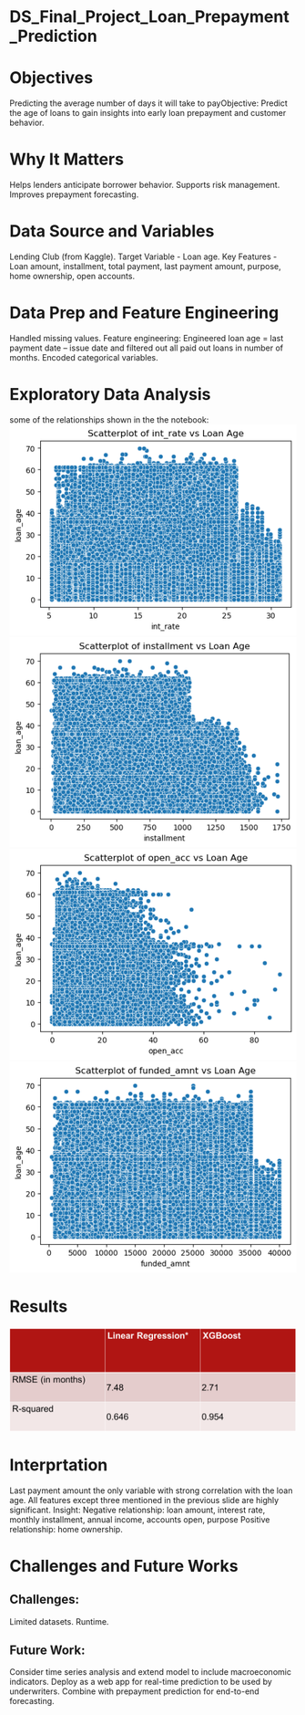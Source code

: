 # DS_Final_Project_Loan_Prepayment_Prediction
# Objectives
Predicting the average number of days it will take to payObjective: Predict the age of loans to gain insights into early loan prepayment and customer behavior.

# Why It Matters
Helps lenders anticipate borrower behavior.
Supports risk management.
Improves prepayment forecasting.

# Data Source and Variables
Lending Club (from Kaggle).
Target Variable - Loan age.
Key Features - Loan amount, installment, total payment, last payment amount, purpose, home ownership, open accounts. 

# Data Prep and Feature Engineering
Handled missing values.
Feature engineering: 
Engineered loan age = last payment date – issue date  and filtered out all paid out loans in number of months.
Encoded categorical variables.

# Exploratory Data Analysis
some of the relationships shown in the the notebook:
![int_rate vs loan_age](images/output4.png) 
![installement vs loan_age](images/output.png) 
![open_acc vs loan_age](images/output2.png) 
![Funded_amount vs Loan_age](images/output3.png)

# Results
![Results](images/results.png)

# Interprtation
Last payment amount the only variable with strong correlation with the loan age. 
All features except three mentioned in the previous slide are highly significant.
Insight:
Negative relationship: loan amount, interest rate, monthly installment, annual income, accounts open, purpose
Positive relationship: home ownership.

# Challenges and Future Works
## Challenges:
Limited datasets.
Runtime.
## Future Work:
Consider time series analysis and extend model to include macroeconomic indicators.
Deploy as a web app for real-time prediction to be used by underwriters.
Combine with prepayment prediction for end-to-end forecasting.




